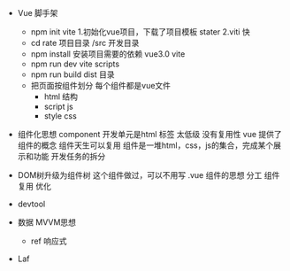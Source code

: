- Vue 脚手架
    - npm init vite
    1.初始化vue项目，下载了项目模板 stater
    2.viti 快 
    - cd rate 项目目录
        /src 开发目录
    - npm install 安装项目需要的依赖
        vue3.0
        vite 
    - npm run dev vite
        scripts
    - npm run build
        dist 目录
    - 把页面按组件划分
        每个组件都是vue文件
        - html 结构
        - script js
        - style css

- 组件化思想
    component
    开发单元是html 标签 太低级 没有复用性
    vue 提供了组件的概念 组件天生可以复用
    组件是一堆html，css，js的集合，完成某个展示和功能
    开发任务的拆分 

- DOM树升级为组件树 
    这个组件做过，可以不用写
    .vue 组件的思想 分工 组件复用 优化

- devtool 
- 数据  MVVM思想
    - ref 响应式 
- Laf 
